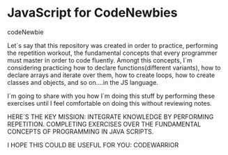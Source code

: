 # JavaScript for CodeNewbies 
codeNewbie

Let´s say that this repository was created in order to practice, performing  the repetition workout, the fundamental concepts that every programmer must master in order to code fluently. Amongt this concepts, I´m considering practicing how to declare functions(different variants), how to declare arrays and iterate over them, how to create loops, how to create classes and objects, and so on....in the JS language.  

I´m going to share with you how I´m doing this stuff by performing these exercises until I feel comfortable on doing this without reviewing notes. 

HERE´S THE KEY MISSION: INTEGRATE KNOWLEDGE BY PERFORMING REPETITION. COMPLETING EXERCISES OVER THE FUNDAMENTAL CONCEPTS OF PROGRAMMING IN JAVA SCRIPTS. 

I HOPE THIS COULD BE USEFUL FOR YOU: CODEWARRIOR


